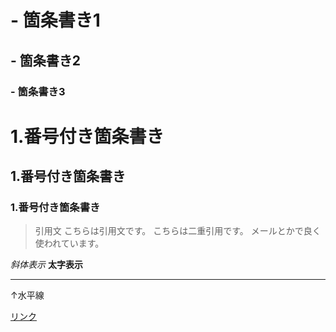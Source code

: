 <h1>- 箇条書き1</h1>
<h2>- 箇条書き2</h2>
<h3>- 箇条書き3</h3>

<h1>1.番号付き箇条書き</h1>
<h2>1.番号付き箇条書き</h2>
<h3>1.番号付き箇条書き</h3>

> 引用文
> こちらは引用文です。
> こちらは二重引用です。
> メールとかで良く使われています。

*斜体表示*
**太字表示**

---
↑水平線

[リンク](https://www.morijyobi.ac.jp)


